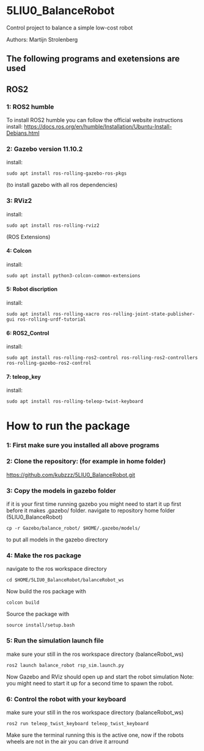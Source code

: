 # 5LIU0_BalanceRobot
Control project to balance a simple low-cost robot

Authors: Martijn Strolenberg

## The following programs and exetensions are used
## ROS2  
### 1: ROS2 humble
To install ROS2 humble you can follow the official website instructions
install:
https://docs.ros.org/en/humble/Installation/Ubuntu-Install-Debians.html


### 2: Gazebo version 11.10.2
install: 
```
sudo apt install ros-rolling-gazebo-ros-pkgs 
```
(to install gazebo with all ros dependencies)

### 3: RViz2
install: 
```
sudo apt install ros-rolling-rviz2
```

(ROS Extensions)
#### 4: Colcon
install:
```
sudo apt install python3-colcon-common-extensions
```

#### 5: Robot discription
install:
```
sudo apt install ros-rolling-xacro ros-rolling-joint-state-publisher-gui ros-rolling-urdf-tutorial
```

#### 6: ROS2_Control
install:
```
sudo apt install ros-rolling-ros2-control ros-rolling-ros2-controllers ros-rolling-gazebo-ros2-control
```

#### 7: teleop_key
install:
```
sudo apt install ros-rolling-teleop-twist-keyboard
```

# How to run the package
### 1: First make sure you installed all above programs 

### 2: Clone the repository: (for example in home folder)
https://github.com/kubzzz/5LIU0_BalanceRobot.git

### 3: Copy the models in gazebo folder
if it is your first time running gazebo you might need to start it up first before it makes .gazebo/ folder.
navigate to repository home folder (5LIU0_BalanceRobot)
```
cp -r Gazebo/balance_robot/ $HOME/.gazebo/models/
```
to put all models in the gazebo directory

### 4: Make the ros package
navigate to the ros workspace directory
```
cd $HOME/5LIU0_BalanceRobot/balanceRobot_ws
```
Now build the ros package with
```
colcon build
```
Source the package with
```
source install/setup.bash
```

### 5: Run the simulation launch file
make sure your still in the ros workspace directory (balanceRobot_ws)
```
ros2 launch balance_robot rsp_sim.launch.py
```
Now Gazebo and RViz should open up and start the robot simulation Note: you might need to start it up for a second time to spawn the robot.

### 6: Control the robot with your keyboard
make sure your still in the ros workspace directory (balanceRobot_ws)
```
ros2 run teleop_twist_keyboard teleop_twist_keyboard
```
Make sure the terminal running this is the active one, now if the robots wheels are not in the air you can drive it arround
